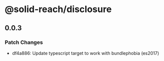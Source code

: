 # @solid-reach/disclosure

## 0.0.3
### Patch Changes

- df4a886: Update typescript target to work with bundlephobia (es2017)
